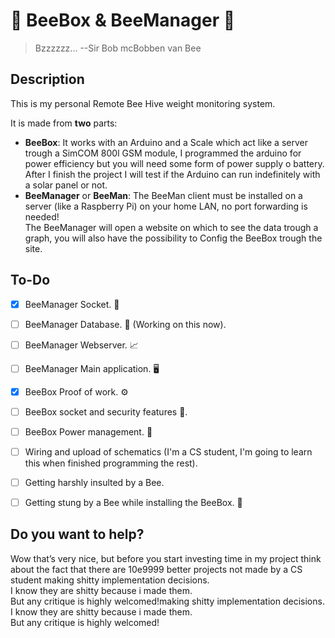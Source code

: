 # :bee: BeeBox & BeeManager :bee:

> Bzzzzzz...   --Sir Bob mcBobben van Bee

## Description

This is my personal Remote Bee Hive weight monitoring system. 

It is made from **two** parts:

- **BeeBox**:
It works with an Arduino and a Scale which act like a server trough a SimCOM 800l GSM module, I programmed the arduino for power efficiency but you will need some form of power supply o battery.\
After I finish the project I will test if the Arduino can run indefinitely with a solar panel or not.
- **BeeManager** or **BeeMan**:
The BeeMan client must be installed on a server (like a Raspberry Pi) on your home LAN, no port forwarding is needed!\
The BeeManager will open a website on which to see the data trough a graph, you will also have the possibility to Config the BeeBox trough the site.

## To-Do

- [x] BeeManager Socket. :satellite:
- [ ] BeeManager Database. :open_file_folder: (Working on this now).


- [ ] BeeManager Webserver. :chart_with_upwards_trend:
- [ ] BeeManager Main application. :desktop_computer:<br/>
- [x] BeeBox Proof of work. :gear:
- [ ] BeeBox socket and security features :satellite:.
- [ ] BeeBox Power management. :battery:
- [ ] Wiring and upload of schematics (I'm a CS student, I'm going to learn this when finished programming the rest).<br/>
- [ ] Getting harshly insulted by a Bee. 
- [ ] Getting stung by a Bee while installing the BeeBox. :bee:

## Do you want to help?

Wow that’s very nice, but before you start investing time in my project think about the fact that there are 10e9999 better projects not made by a CS student making shitty implementation decisions.\
I know they are shitty because i made them.\
But any critique is highly welcomed!making shitty implementation decisions.\
I know they are shitty because i made them.\
But any critique is highly welcomed!